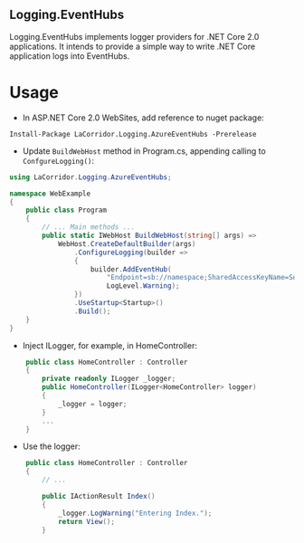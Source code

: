 Logging.EventHubs
-

Logging.EventHubs implements logger providers for .NET Core 2.0 applications. It intends to provide a simple way to write .NET Core application logs into EventHubs.

# Usage
* In ASP.NET Core 2.0 WebSites, add reference to nuget package:
```
Install-Package LaCorridor.Logging.AzureEventHubs -Prerelease
```

* Update `BuildWebHost` method in Program.cs, appending calling to `ConfgureLogging()`:
```csharp
using LaCorridor.Logging.AzureEventHubs;

namespace WebExample
{
    public class Program
    {
        // ... Main methods ...
        public static IWebHost BuildWebHost(string[] args) =>
            WebHost.CreateDefaultBuilder(args)
                .ConfigureLogging(builder =>
                {
                    builder.AddEventHub(
                        "Endpoint=sb://namespace;SharedAccessKeyName=Send;SharedAccessKey=abcdefg=;EntityPath=eventhubname",
                        LogLevel.Warning);
                })
                .UseStartup<Startup>()
                .Build();
    }
}
```

* Inject ILogger, for example, in HomeController:
```csharp
    public class HomeController : Controller
    {
        private readonly ILogger _logger;
        public HomeController(ILogger<HomeController> logger)
        {
            _logger = logger;
        }
        ...
    }
```
* Use the logger:
```csharp
    public class HomeController : Controller
    {
        // ...

        public IActionResult Index()
        {
            _logger.LogWarning("Entering Index.");
            return View();
        }
```

